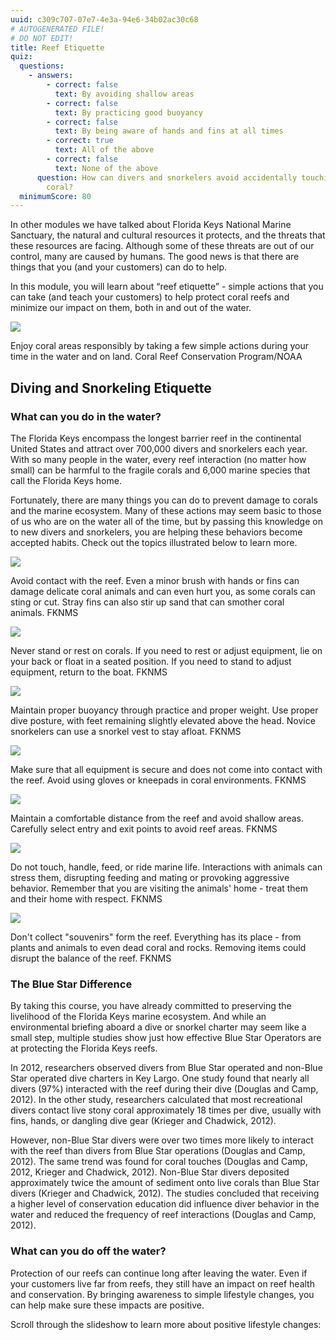 ```yaml
---
uuid: c309c707-07e7-4e3a-94e6-34b02ac30c68
# AUTOGENERATED FILE!
# DO NOT EDIT!
title: Reef Etiquette
quiz:
  questions:
    - answers:
        - correct: false
          text: By avoiding shallow areas
        - correct: false
          text: By practicing good buoyancy
        - correct: false
          text: By being aware of hands and fins at all times
        - correct: true
          text: All of the above
        - correct: false
          text: None of the above
      question: How can divers and snorkelers avoid accidentally touching or injuring
        coral?
  minimumScore: 80
---
```

In other modules we have talked about Florida Keys National Marine Sanctuary, the natural and cultural resources it protects, and the threats that these resources are facing. Although some of these threats are out of our control, many are caused by humans. The good news is that there are things that you (and your customers) can do to help.

In this module, you will learn about “reef etiquette” - simple actions that you can take (and teach your customers) to help protect coral reefs and minimize our impact on them, both in and out of the water.

<div class="image-caption my-8 rounded-md"><div class="rounded-md overflow-hidden"><img src="https://coralreef.noaa.gov/aboutcrcp/news/featuredstories/feb15/resources/permitreef.jpg" /></div><p class="text-sm text-center">Enjoy coral areas responsibly by taking a few simple actions during your time in the water and on land.&nbsp;<span class="font-semibold">Coral Reef Conservation Program/NOAA</span></p></div>

## Diving and Snorkeling Etiquette

### What can you do in the water?

The Florida Keys encompass the longest barrier reef in the continental United States and attract over 700,000 divers and snorkelers each year. With so many people in the water, every reef interaction (no matter how small) can be harmful to the fragile corals and 6,000 marine species that call the Florida Keys home.

Fortunately, there are many things you can do to prevent damage to corals and the marine ecosystem. Many of these actions may seem basic to those of us who are on the water all of the time, but by passing this knowledge on to new divers and snorkelers, you are helping these behaviors become accepted habits. Check out the topics illustrated below to learn more.

<div class="image-caption my-8 rounded-md"><div class="rounded-md overflow-hidden"><img src="https://nmsfloridakeys.blob.core.windows.net/floridakeys-prod/media/archive/onthewater/1_look.jpg" /></div><p class="text-sm text-center">Avoid contact with the reef. Even a minor brush with hands or fins can damage delicate coral animals and can even hurt you, as some corals can sting or cut. Stray fins can also stir up sand that can smother coral animals.&nbsp;<span class="font-semibold">FKNMS</span></p></div>

<div class="image-caption my-8 rounded-md"><div class="rounded-md overflow-hidden"><img src="https://nmsfloridakeys.blob.core.windows.net/floridakeys-prod/media/archive/onthewater/2_rest.jpg" /></div><p class="text-sm text-center">Never stand or rest on corals. If you need to rest or adjust equipment, lie on your back or float in a seated position. If you need to stand to adjust equipment, return to the boat.&nbsp;<span class="font-semibold">FKNMS</span></p></div>

<div class="image-caption my-8 rounded-md"><div class="rounded-md overflow-hidden"><img src="https://nmsfloridakeys.blob.core.windows.net/floridakeys-prod/media/archive/onthewater/3_buoyancy.jpg" /></div><p class="text-sm text-center">Maintain proper buoyancy through practice and proper weight. Use proper dive posture, with feet remaining slightly elevated above the head. Novice snorkelers can use a snorkel vest to stay afloat.&nbsp;<span class="font-semibold">FKNMS</span></p></div>

<div class="image-caption my-8 rounded-md"><div class="rounded-md overflow-hidden"><img src="https://nmsfloridakeys.blob.core.windows.net/floridakeys-prod/media/archive/onthewater/4_equipment.jpg" /></div><p class="text-sm text-center">Make sure that all equipment is secure and does not come into contact with the reef. Avoid using gloves or kneepads in coral environments.&nbsp;<span class="font-semibold">FKNMS</span></p></div>

<div class="image-caption my-8 rounded-md"><div class="rounded-md overflow-hidden"><img src="https://nmsfloridakeys.blob.core.windows.net/floridakeys-prod/media/archive/onthewater/5_distance.jpg" /></div><p class="text-sm text-center">Maintain a comfortable distance from the reef and avoid shallow areas. Carefully select entry and exit points to avoid reef areas.&nbsp;<span class="font-semibold">FKNMS</span></p></div>

<div class="image-caption my-8 rounded-md"><div class="rounded-md overflow-hidden"><img src="https://nmsfloridakeys.blob.core.windows.net/floridakeys-prod/media/archive/onthewater/6_marinelife.jpg" /></div><p class="text-sm text-center">Do not touch, handle, feed, or ride marine life. Interactions with animals can stress them, disrupting feeding and mating or provoking aggressive behavior. Remember that you are visiting the animals' home - treat them and their home with respect.&nbsp;<span class="font-semibold">FKNMS</span></p></div>

<div class="image-caption my-8 rounded-md"><div class="rounded-md overflow-hidden"><img src="https://nmsfloridakeys.blob.core.windows.net/floridakeys-prod/media/archive/onthewater/7_souvenirs.jpg" /></div><p class="text-sm text-center">Don't collect "souvenirs" form the reef. Everything has its place - from plants and animals to even dead coral and rocks. Removing items could disrupt the balance of the reef.&nbsp;<span class="font-semibold">FKNMS</span></p></div>

### The Blue Star Difference

By taking this course, you have already committed to preserving the livelihood of the Florida Keys marine ecosystem. And while an environmental briefing aboard a dive or snorkel charter may seem like a small step, multiple studies show just how effective Blue Star Operators are at protecting the Florida Keys reefs.

In 2012, researchers observed divers from Blue Star operated and non-Blue Star operated dive charters in Key Largo. One study found that nearly all divers (97%) interacted with the reef during their dive (Douglas and Camp, 2012). In the other study, researchers calculated that most recreational divers contact live stony coral approximately 18 times per dive, usually with fins, hands, or dangling dive gear (Krieger and Chadwick, 2012). 

However, non-Blue Star divers were over two times more likely to interact with the reef than divers from Blue Star operations (Douglas and Camp, 2012). The same trend was found for coral touches (Douglas and Camp, 2012, Krieger and Chadwick, 2012). Non-Blue Star divers deposited approximately twice the amount of sediment onto live corals than Blue Star divers (Krieger and Chadwick, 2012). The studies concluded that receiving a higher level of conservation education did influence diver behavior in the water and reduced the frequency of reef interactions (Douglas and Camp, 2012).

### What can you do off the water?

Protection of our reefs can continue long after leaving the water. Even if your customers live far from reefs, they still have an impact on reef health and conservation. By bringing awareness to simple lifestyle changes, you can help make sure these impacts are positive.

Scroll through the slideshow to learn more about positive lifestyle changes: